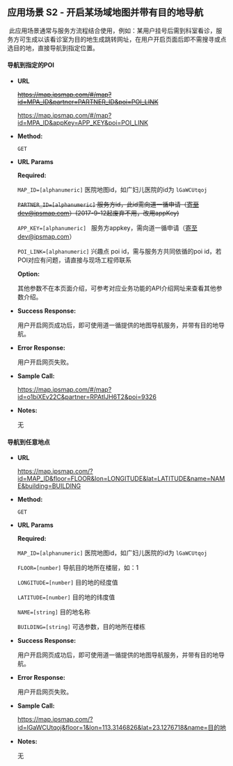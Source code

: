 **应用场景 S2 - 开启某场域地图并带有目的地导航**
----
  此应用场景通常与服务方流程结合使用，例如：某用户挂号后需到科室看诊，服务方可生成以该看诊室为目的地生成跳转网址，在用户开启页面后即不需搜寻或点选目的地，直接导航到指定位置。

#### 导航到指定的POI

* **URL**

  ~~https://map.ipsmap.com/#/map?id=MPA_ID&partner=PARTNER_ID&poi=POI_LINK~~

  https://map.ipsmap.com/#/map?id=MPA_ID&appKey=APP_KEY&poi=POI_LINK

* **Method:**
  
  `GET`
  
*  **URL Params**


   **Required:**
 
   `MAP_ID=[alphanumeric]`       医院地图id，如广妇儿医院的id为 `lGaWCUtqoj` 
 
   ~~`PARTNER_ID=[alphanumeric]` 服务方id，此id需向道一循申请（寄至dev@ipsmap.com）(2017-9-12起废弃不用，改用appKey)~~

   `APP_KEY=[alphanumeric]`      服务方appkey，需向道一循申请（寄至dev@ipsmap.com）
 
   `POI_LINK=[alphanumeric]`     兴趣点 poi id，需与服务方共同依循的poi id，若POI对应有问题，请直接与现场工程师联系
 
   **Option:**
 
   其他参数不在本页面介绍，可参考对应业务功能的API介绍网址来查看其他参数介绍。
   
* **Success Response:**
 
   用户开启网页成功后，即可使用道一循提供的地图导航服务，并带有目的地导航。

 
* **Error Response:**

   用户开启网页失败。


* **Sample Call:**

   https://map.ipsmap.com/#/map?id=o1biXEv22C&partner=RPAtIJH6T2&poi=9326

* **Notes:**

   无

#### 导航到任意地点


* **URL**

  https://map.ipsmap.com/?id=MAP_ID&floor=FLOOR&lon=LONGITUDE&lat=LATITUDE&name=NAME&building=BUILDING

* **Method:**
  
  `GET`
  
*  **URL Params**


   **Required:**
 
   `MAP_ID=[alphanumeric]`       医院地图id，如广妇儿医院的id为 `lGaWCUtqoj` 
 
   `FLOOR=[number]`     导航目的地所在楼层，如：1

   `LONGITUDE=[number]`  目的地的经度值

   `LATITUDE=[number]`   目的地的纬度值

   `NAME=[string]`       目的地名称

   `BUILDING=[string]`   可选参数，目的地所在楼栋
 
   
* **Success Response:**
 
   用户开启网页成功后，即可使用道一循提供的地图导航服务，并带有目的地导航。

 
* **Error Response:**

   用户开启网页失败。


* **Sample Call:**

   https://map.ipsmap.com/?id=lGaWCUtqoj&floor=1&lon=113.3146826&lat=23.1276718&name=目的地

* **Notes:**

   无